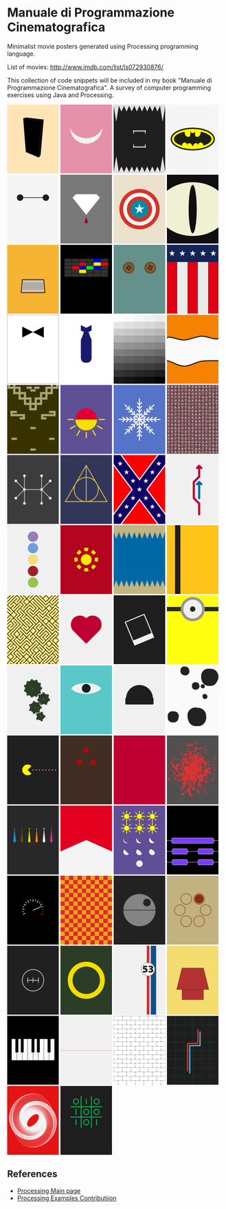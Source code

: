 # Manuale di Programmazione Cinematografica
Minimalist movie posters generated using Processing programming language.

List of movies: http://www.imdb.com/list/ls072930876/

This collection of code snippets will be included in my book "Manuale di Programmazione Cinematografica". A survey of computer programming exercises using Java and Processing.

<img src="examples/x_2001_a_space_odyssey/2001-a-space-odyssey.png" width="120px" title="2001 A space odyssey">
<img src="examples/alice_in_wonderland/alice-in-wonderland.png"  width="120px" title="Alice in Wonderland">
<img src="examples/alien/alien.png" width="120px" title="Alien">
<img src="examples/batman/batman.png"  width="120px" title="Batman">
<img src="examples/big_hero_6/big-hero-6.png"  width="120px" title="Big Hero 6">
<img src="examples/blood_diamonds/blood-diamonds.png" width="120px" title="Blood Diamonds">
<img src="examples/captain_america/captain-america.png"  width="120px" title="Captain America">
<img src="examples/cat_s_eye/cat's-eye.png" width="120px" title="Cat's Eye">
<img src="examples/charlie_s_angels/charlie-s-angels.png" width="120px" title="Charlie's Angels">
<img src="examples/close_encounters_of_the_third_kind/close-encounters-of-the-third-kind.png" width="120px" title="Close Encounters of the Third Kind">
<img src="examples/coraline/coraline.png" width="120px" title="Coraline">
<img src="examples/creed/creed.png" width="120px" title="Creed">
<img src="examples/dr_no/dr-no.png" width="120px" title="Dr. No">
<img src="examples/dr_strangelove/dr-strangelove.png" width="120px" title="Dr Strangelove">
<img src="examples/fifty_shades_of_grey/fifty-shades-of-grey.png" width="120px" title="Fifty shades of gray">
<img src="examples/finding_nemo/finding-nemo.png"  width="120px" title="Finding Nemo">
<img src="examples/fistful_of_dollars/fistful-of-dollars.png" width="120px" title="Fistful of dollars">
<img src="examples/from_dusk_till_dawn/from-dusk-till-dawn.png" width="120px" title="From Dusk till Dawn">
<img src="examples/frozen/frozen.png" width="120px" title="Frozen">
<img src="examples/gattaca/gattaca.png" width="120px" title="GATTACA">
<img src="examples/good_will_hunting/good-will-hunting.png" width="120px" title="Good Will Hunting">
<img src="examples/harry_potter_and_the_deathly_hallows/harry-potter-and-the-deathly-hallows.png" width="120px" title="Harry Potter and the Deathly Hallows">
<img src="examples/hazzard/hazzard.png" width="120px" title="Hazzard">
<img src="examples/il_sorpasso/il-sorpasso.png"  width="120px" title="Il sorpasso">
<img src="examples/inside_out/inside-out.png" width="120px" title="Inside Out">
<img src="examples/iron_man/iron-man.png" width="120px" title="Iron Man">
<img src="examples/jaws/jaws.png"  width="120px" title="Jaws">
<img src="examples/kill_bill/kill-bill.png" width="120px" title="Kill Bill">
<img src="examples/labyrinth/labyrinth.png"  width="120px" title="Labyrinth">
<img src="examples/love_story/love-story.png"  width="120px" title="Love story">
<img src="examples/memento/memento.png" width="120px" title="Memento">
<img src="examples/minions/minions.png" width="120px" title="Minions">
<img src="examples/modern_times/modern-times.png" width="120px" title="Modern times">
<img src="examples/monsters_inc/monsters-inc.png" width="120px" title="Monsters Inc">
<img src="examples/one_flew_over_the_cuckoo_s_nest/one-flew-over-the-cukoo-s-nest.png" width="120px" title="One flew over the cukoo's nest.png">
<img src="examples/one_hundred_and_one_dalmatians/one-hundred-and-one-dalmatians.png" width="120px" title="One hundred and one dalmatians">
<img src="examples/pixels/pixels.png" width="120px" title="Pixels">
<img src="examples/predator/predator.png" width="120px" title="Predator">
<img src="examples/profondo_rosso/profondo-rosso.png"  width="120px" title="Profondo Rosso">
<img src="examples/pulp_fiction/pulp-fiction.png"  width="120px" title="Pulp Fiction">
<img src="examples/reservoir_dogs/reservoir-dogs.png" width="120px" title="Reservoir Dogs">
<img src="examples/rush/rush.png" width="120px" title="Rush">
<img src="examples/six_days_seven_nights/six-days-seven-nights.png"  width="120px" title="Six days Seven nights">
<img src="examples/slumdog_millionaire/slumdog-millionaire.png" width="120px" title="Slumdog Millionaire">
<img src="examples/speed/speed.png" width="120px" title="Speed">
<img src="examples/speed_racer/speed-racer.png" width="120px" title="Speed Racer">
<img src="examples/star_wars/star-wars.png"  width="120px" title="Star Wars">
<img src="examples/the_deer_hunter/the-deer-hunter.png"  width="120px" title="The deer hunter">
<img src="examples/the_fast_and_the_furious/the-fast-and-the-furious.png" width="120px" title="The Fast and the Furious">
<img src="examples/the_lord_of_the_rings/the-lord-of-the-rings.png" width="120px" title="The Lord of the Rings">
<img src="examples/the_love_bug/the-love-bug.png" width="120px" title="The Love Bug">
<img src="examples/the_peanuts_movie/the-peanuts-movie.png" width="120px" title="The Peanuts Movie">
<img src="examples/the_pianist/the-pianist.png" width="120px" title="The Pianist">
<img src="examples/the_thin_red_line/the-thin-red-line.png" width="120px" title="The thin red line">
<img src="examples/the_wall/the-wall.png" width="120px" title="The Wall">
<img src="examples/tron/tron.png" width="120px" title="Tron">
<img src="examples/vertigo/vertigo.png"  width="120px" title="Vertigo">
<img src="examples/war_games/war-games.png"  width="120px" title="War Games">


## References
* [Processing Main page](https://processing.org/)
* [Processing Examples Contributiion](https://github.com/processing/processing/wiki/Examples-Overview)
